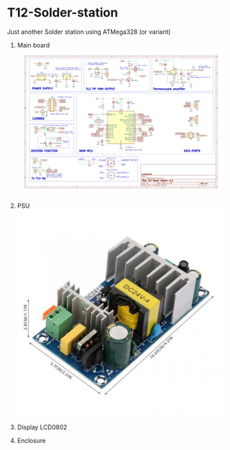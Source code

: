 # T12-Solder-station

Just another Solder station using ATMega328 (or variant)

1. Main board
![Schematic](PCB/Diagram.png)


2. PSU
![Schematic](PSU/WX-DC2412_24V_4A.jpg)

4. Display
LCD0802


6. Enclosure
